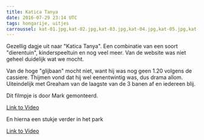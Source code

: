 ```yaml
---
title: Katica Tanya
date: 2016-07-29 23:14 UTC
tags: hongarije, uitjes
carroussel: kat-01.jpg,kat-02.jpg,kat-03.jpg,kat-04.jpg,kat-05.jpg,kat-06.jpg,kat-07.jpg,kat-08.jpg,kat-09.jpg,kat-10.jpg,kat-11.jpg,kat-12.jpg,kat-13.jpg,kat-14.jpg,kat-15.jpg,kat-16.jpg,kat-17.jpg
---
```

Gezellig dagje uit naar "Katica Tanya". Een combinatie van een soort "dierentuin", kinderspeeltuin en nog veel meer. Van de website was niet geheel duidelijk wat we mocht.

Van de hoge "glijbaan" mocht niet, want hij was nog geen 1.20 volgens de cassiere. Thijmen vond dat hij wel eenentwintig was, dus drama allom. Uiteindelijk met Greaham van de laagste van de 3 banen af en iedereen blij.

Dit filmpje is door Mark gemonteerd.

[Link to Video](https://www.youtube.com/watch?v=1AtX1jjt858)

En hierna een stukje verder in het park

[Link to Video](https://www.youtube.com/watch?v=ZPx_tf_yEpo)

